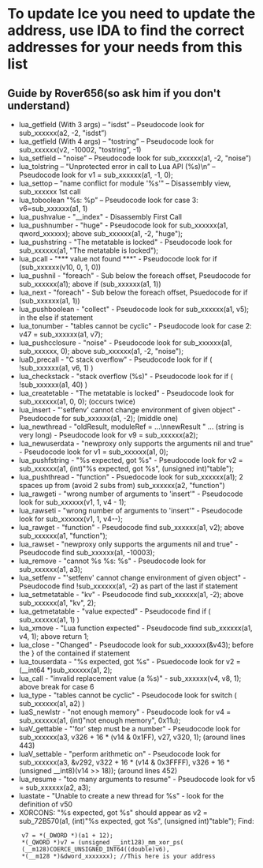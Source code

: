 # To update Ice you need to update the address, use IDA to find the correct addresses for your needs from this list
## Guide by Rover656(so ask him if you don't understand)
- lua_getfield (With 3 args) – "isdst” – Pseudocode look for sub_xxxxxx(a2, -2, "isdst”)
- lua_getfield (With 4 args) – "tostring” – Pseudocode look for sub_xxxxxx(v2, -10002, "tostring”, -1)
- lua_setfield – "noise” – Pseudocode look for sub_xxxxxx(a1, -2, "noise”)
- lua_tolstring – "Unprotected error in call to Lua API (%s)\n” – Pseudocode look for v1 = sub_xxxxxx(a1, -1, 0);
- lua_settop – "name conflict for module '%s'" – Disassembly view, sub_xxxxxx 1st call
- lua_toboolean  "%s: %p” –  Pseudocode look for case 3: v6=sub_xxxxxx(a1, 1)
- lua_pushvalue - "__index" - Disassembly First Call
- lua_pushnumber - "huge" - Pseudocode look for sub_xxxxxx(a1, qword_xxxxxx); above sub_xxxxxx(a1, -2, "huge");
- lua_pushstring - "The metatable is locked" - Pseudocode look for sub_xxxxxx(a1, "The metatable is locked");
- lua_pcall - "*** value not found ***" - Pseudocode look for if (sub_xxxxxx(v10, 0, 1, 0))
- lua_pushnil - "foreach" - Sub below the foreach offset, Pseudocode for sub_xxxxxx(a1); above if (sub_xxxxxx(a1, 1))
- lua_next - "foreach" - Sub below the foreach offset, Psuedocode for if (sub_xxxxxx(a1, 1))
- lua_pushboolean - "collect" - Pseudocode look for sub_xxxxxx(a1, v5); in the else if statement
- lua_tonumber - "tables cannot be cyclic" - Pseudocode look for case 2: v47 = sub_xxxxxx(a1, v7);
- lua_pushcclosure - "noise" - Pseudocode look for sub_xxxxxx(a1, sub_xxxxxx, 0); above sub_xxxxxx(a1, -2, "noise");
- luaD_precall - "C stack overflow" - Pseudocode look for if ( !sub_xxxxxx(a1, v6, 1) )
- lua_checkstack - "stack overflow (%s)" - Pseudocode look for if ( !sub_xxxxxx(a1, 40) )
- lua_createtable - "The metatable is locked" - Pseudocode look for sub_xxxxxx(a1, 0, 0); (occurs twice)
- lua_insert - "'setfenv' cannot change environment of given object" - Pseudocode for sub_xxxxxx(a1, -2); (middle one)
- lua_newthread - "oldResult, moduleRef  = ...\nnewResult " ... (string is very long) - Pseudocode look for v9 = sub_xxxxxx(a2);
- lua_newuserdata - "newproxy only supports the arguments nil and true" - Pseudocode look for v1 = sub_xxxxxx(a1, 0);
- lua_pushfstring - "%s expected, got %s" - Pseudocode look for v2 = sub_xxxxxx(a1, (int)"%s expected, got %s", (unsigned int)"table");
- lua_pushthread - "function" - Psuedocode look for sub_xxxxxx(a1); 2 spaces up from (avoid 2 subs from) sub_xxxxxx(a2, "function")
- lua_rawgeti - "wrong number of arguments to 'insert'" - Pseudocode look for sub_xxxxxx(v1, 1, v4 - 1);
- lua_rawseti - "wrong number of arguments to 'insert'" - Pseudocode look for sub_xxxxxx(v1, 1, v4--);
- lua_rawget - "function" - Pseudocode find sub_xxxxxx(a1, v2); above sub_xxxxxx(a1, "function");
- lua_rawset - "newproxy only supports the arguments nil and true" - Pseudocode find sub_xxxxxx(a1, -10003);
- lua_remove - "cannot %s %s: %s" - Pseudocode look for sub_xxxxxx(a1, a3);
- lua_setfenv - "'setfenv' cannot change environment of given object" - Pseudocode find !sub_xxxxxx(a1, -2) as part of the last if statement
- lua_setmetatable - "kv" - Pseudocode find sub_xxxxxx(a1, -2); above sub_xxxxxx(a1, "kv", 2);
- lua_getmetatable - "value expected" - Pseudocode find if ( sub_xxxxxx(a1, 1) )
- lua_xmove - "Lua function expected" - Pseudocode find sub_xxxxxx(a1, v4, 1); above return 1;
- lua_close - "Changed" - Pseudocode look for sub_xxxxxx(&v43); before the } of the contained if statement
- lua_touserdata - "%s expected, got %s" - Psuedocode look for v2 = (__int64 *)sub_xxxxxx(a1, 2);
- lua_call - "invalid replacement value (a %s)" - sub_xxxxxx(v4, v8, 1); above break for case 6
- lua_type - "tables cannot be cyclic" - Pseudocode look for switch ( sub_xxxxxx(a1, a2) )
- luaS_newlstr - "not enough memory" - Pseudocode look for v4 = sub_xxxxxx(a1, (int)"not enough memory", 0x11u);
- luaV_gettable - "'for' step must be a number" - Pseudocode look for sub_xxxxxx(a3, v326 + 16 * (v14 & 0x1FF), v27, v320, 1); (around lines 443)
- luaV_settable - "perform arithmetic on" - Pseudocode look for sub_xxxxxx(a3, &v292, v322 + 16 * (v14 & 0x3FFFF), v326 + 16 * (unsigned __int8)(v14 >> 18)); (around lines 452)
- lua_resume - "too many arguments to resume" - Pseudocode look for v5 = sub_xxxxxx(a2, a3);
- luastate - "Unable to create a new thread for %s" - look for the definition of v50
- XORCONS:
"%s expected, got %s" should appear as v2 = sub_72B570(a1, (int)"%s expected, got %s", (unsigned int)"table");
Find:
```
    v7 = *(_DWORD *)(a1 + 12);
    *(_QWORD *)v7 = (unsigned __int128)_mm_xor_ps(
    (__m128)COERCE_UNSIGNED_INT64((double)v6),
    *(__m128 *)&dword_xxxxxxx); //This here is your address
```
